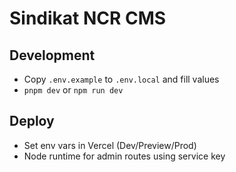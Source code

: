 # Sindikat NCR CMS

## Development
- Copy `.env.example` to `.env.local` and fill values
- `pnpm dev` or `npm run dev`

## Deploy
- Set env vars in Vercel (Dev/Preview/Prod)
- Node runtime for admin routes using service key
